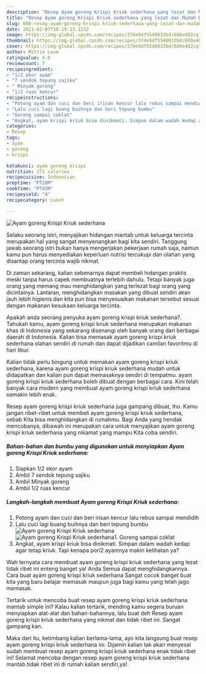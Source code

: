 ```yaml
---
description: "Resep Ayam goreng Krispi Kriuk sederhana yang lezat dan Mudah Dibuat"
title: "Resep Ayam goreng Krispi Kriuk sederhana yang lezat dan Mudah Dibuat"
slug: 680-resep-ayam-goreng-krispi-kriuk-sederhana-yang-lezat-dan-mudah-dibuat
date: 2021-02-07T18:19:13.121Z
image: https://img-global.cpcdn.com/recipes/37de9df5540033bd/680x482cq70/ayam-goreng-krispi-kriuk-sederhana-foto-resep-utama.jpg
thumbnail: https://img-global.cpcdn.com/recipes/37de9df5540033bd/680x482cq70/ayam-goreng-krispi-kriuk-sederhana-foto-resep-utama.jpg
cover: https://img-global.cpcdn.com/recipes/37de9df5540033bd/680x482cq70/ayam-goreng-krispi-kriuk-sederhana-foto-resep-utama.jpg
author: Mittie Love
ratingvalue: 4.6
reviewcount: 7
recipeingredient:
- "1/2 ekor ayam"
- "7 sendok tepung sajiku"
- " Minyak goreng"
- "1/2 ruas kencur"
recipeinstructions:
- "Potong ayam dan cuci dan beri irisan kencur lalu rebus sampai mendidih"
- "Lalu cuci lagi buang buihnya dan beri tepung bumbu"
- "Goreng sampai coklat"
- "Angkat, ayam krispi kriuk bisa dinikmati. Simpan dalam wadah kedap agar tetap kriuk. Tapi kenapa pori2 ayamnya makin kelihatan ya?"
categories:
- Resep
tags:
- ayam
- goreng
- krispi

katakunci: ayam goreng krispi 
nutrition: 271 calories
recipecuisine: Indonesian
preptime: "PT28M"
cooktime: "PT43M"
recipeyield: "4"
recipecategory: Lunch

---
```



![Ayam goreng Krispi Kriuk sederhana](https://img-global.cpcdn.com/recipes/37de9df5540033bd/680x482cq70/ayam-goreng-krispi-kriuk-sederhana-foto-resep-utama.jpg)

Selaku seorang istri, menyajikan hidangan mantab untuk keluarga tercinta merupakan hal yang sangat menyenangkan bagi kita sendiri. Tanggung jawab seorang istri bukan hanya mengerjakan pekerjaan rumah saja, namun kamu pun harus menyediakan keperluan nutrisi tercukupi dan olahan yang disantap orang tercinta wajib nikmat.

Di zaman  sekarang, kalian sebenarnya dapat membeli hidangan praktis meski tanpa harus capek membuatnya terlebih dahulu. Tetapi banyak juga orang yang memang mau menghidangkan yang terlezat bagi orang yang dicintainya. Lantaran, menghidangkan masakan yang dibuat sendiri akan jauh lebih higienis dan kita pun bisa menyesuaikan makanan tersebut sesuai dengan makanan kesukaan keluarga tercinta. 



Apakah anda seorang penyuka ayam goreng krispi kriuk sederhana?. Tahukah kamu, ayam goreng krispi kriuk sederhana merupakan makanan khas di Indonesia yang sekarang disenangi oleh banyak orang dari berbagai daerah di Indonesia. Kalian bisa memasak ayam goreng krispi kriuk sederhana olahan sendiri di rumah dan dapat dijadikan camilan favoritmu di hari libur.

Kalian tidak perlu bingung untuk memakan ayam goreng krispi kriuk sederhana, karena ayam goreng krispi kriuk sederhana mudah untuk didapatkan dan kalian pun dapat memasaknya sendiri di tempatmu. ayam goreng krispi kriuk sederhana boleh dibuat dengan berbagai cara. Kini telah banyak cara modern yang membuat ayam goreng krispi kriuk sederhana semakin lebih enak.

Resep ayam goreng krispi kriuk sederhana juga gampang dibuat, lho. Kamu jangan ribet-ribet untuk membeli ayam goreng krispi kriuk sederhana, sebab Kita bisa menghidangkan di rumahmu. Bagi Anda yang hendak mencobanya, dibawah ini merupakan cara untuk menyajikan ayam goreng krispi kriuk sederhana yang nikamat yang mampu Kita coba sendiri.

<!--inarticleads1-->

##### Bahan-bahan dan bumbu yang digunakan untuk menyiapkan Ayam goreng Krispi Kriuk sederhana:

1. Siapkan 1/2 ekor ayam
1. Ambil 7 sendok tepung sajiku
1. Ambil  Minyak goreng
1. Ambil 1/2 ruas kencur




<!--inarticleads2-->

##### Langkah-langkah membuat Ayam goreng Krispi Kriuk sederhana:

1. Potong ayam dan cuci dan beri irisan kencur lalu rebus sampai mendidih
1. Lalu cuci lagi buang buihnya dan beri tepung bumbu
<img src="https://img-global.cpcdn.com/steps/f7d7067b4b8ecc1c/160x128cq70/ayam-goreng-krispi-kriuk-sederhana-langkah-memasak-2-foto.jpg" alt="Ayam goreng Krispi Kriuk sederhana"><img src="https://img-global.cpcdn.com/steps/acd62fcf0442ecf6/160x128cq70/ayam-goreng-krispi-kriuk-sederhana-langkah-memasak-2-foto.jpg" alt="Ayam goreng Krispi Kriuk sederhana">1. Goreng sampai coklat
1. Angkat, ayam krispi kriuk bisa dinikmati. Simpan dalam wadah kedap agar tetap kriuk. Tapi kenapa pori2 ayamnya makin kelihatan ya?




Wah ternyata cara membuat ayam goreng krispi kriuk sederhana yang lezat tidak ribet ini enteng banget ya! Anda Semua dapat menghidangkannya. Cara buat ayam goreng krispi kriuk sederhana Sangat cocok banget buat kita yang baru belajar memasak maupun juga bagi kamu yang telah jago memasak.

Tertarik untuk mencoba buat resep ayam goreng krispi kriuk sederhana mantab simple ini? Kalau kalian tertarik, mending kamu segera buruan menyiapkan alat-alat dan bahan-bahannya, lalu buat deh Resep ayam goreng krispi kriuk sederhana yang nikmat dan tidak ribet ini. Sangat gampang kan. 

Maka dari itu, ketimbang kalian berlama-lama, ayo kita langsung buat resep ayam goreng krispi kriuk sederhana ini. Dijamin kalian tak akan menyesal sudah membuat resep ayam goreng krispi kriuk sederhana enak tidak ribet ini! Selamat mencoba dengan resep ayam goreng krispi kriuk sederhana mantab tidak ribet ini di rumah kalian sendiri,ya!.

